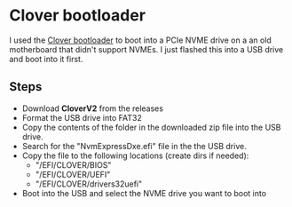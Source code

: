 # Clover bootloader

I used the [Clover bootloader](https://github.com/CloverHackyColor/CloverBootloader) to boot into a PCIe NVME drive on a an old motherboard that didn't support NVMEs. I just flashed this into a USB drive and boot into it first.

## Steps

- Download **CloverV2** from the releases
- Format the USB drive into FAT32
- Copy the contents of the folder in the downloaded zip file into the USB drive.
- Search for the "NvmExpressDxe.efi" file in the the USB drive.
- Copy the file to the following locations (create dirs if needed):
	- "/EFI/CLOVER/BIOS"  
	- "/EFI/CLOVER/UEFI"  
	- "/EFI/CLOVER/drivers32uefi"
- Boot into the USB and select the NVME drive you want to boot into